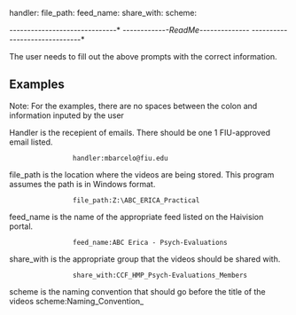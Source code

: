 handler:
file_path:
feed_name:
share_with:
scheme:



*-*-*-*-*-*-*-*-*-*-*-*-*-*-*-*-*-*-*-*-*-*-*-*-*-*-*-*-*-*-*
*-*-*-*-*-*-*-*-*-*-*-*-*-*ReadMe-*-*-*-*-*-*-*-*-*-*-*-*-*-*
*-*-*-*-*-*-*-*-*-*-*-*-*-*-*-*-*-*-*-*-*-*-*-*-*-*-*-*-*-*-*

The user needs to fill out the above prompts with the correct information.

Examples
-------
Note: For the examples, there are no spaces between the colon and information inputed by the user

Handler is the recepient of emails. There should be one 1 FIU-approved email listed.

                    handler:mbarcelo@fiu.edu

file_path is the location where the videos are being stored. This program assumes the path is in Windows format.

                    file_path:Z:\ABC_ERICA_Practical

feed_name is the name of the appropriate feed listed on the Haivision portal.

                    feed_name:ABC Erica - Psych-Evaluations

share_with is the appropriate group that the videos should be shared with.

                    share_with:CCF_HMP_Psych-Evaluations_Members

scheme is the naming convention that should go before the title of the videos
                    scheme:Naming_Convention_
